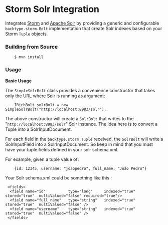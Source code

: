 Storm Solr Integration
===========================

Integrates [Storm](https://github.com/nathanmarz/storm/) and  [Apache Solr](http://lucene.apache.org/solr/) by providing a generic and configurable `backtype.storm.Bolt` 
implementation that create Solr indexes based on your Storm `Tuple` objects.

### Building from Source

		$ mvn install

### Usage

**Basic Usage**

The `SimpleSolrBolt` class provides a convenience constructor that takes only the URL where Solr is running as argument:

		IRichBolt solrBolt = new SimpleSolrBolt("http://localhost:8983/solr");

The above constructor will create a `SolrBolt` that writes to the "`http://localhost:8983/solr`" Solr instance.
The idea here is to convert a Tuple into a SolrInputDocument.

For each field in the `backtype.storm.Tuple` received, the `SolrBolt` will write a SolrInputField into a SolrInputDocument.
So keep in mind that you must have your tuple fields defined in your solr schema.xml.

For example, given a tuple value of:

		{id: 12345, username: "joaopedro", full_name: "João Pedro"}

Your Solr schema.xml could be something like this :
	
	 <fields>   
	  <field name="id"      	type="long"   	indexed="true"  stored="true"  multiValued="false" required="true"/>
	  <field name="full_name"   type="string"   indexed="true"  stored="true"  multiValued="false" /> 
	  <field name="username"    type="string"   indexed="true"  stored="true"  multiValued="false" /> 
	 </fields> 
	




